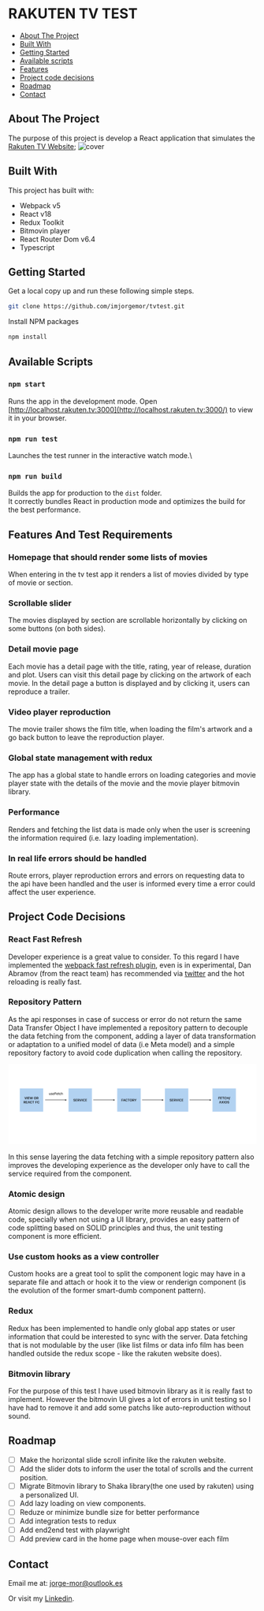 # RAKUTEN TV TEST

* [About The Project](#about)
* [Built With](#built-with)
* [Getting Started](#getting-started)
* [Available scripts](#available-scripts)
* [Features](#features)
* [Project code decisions](#project-code-decisions)
* [Roadmap](#roadmap)
* [Contact](#contact)


## About The Project

The purpose of this project is develop a React application that simulates the [Rakuten TV Website](https://rakuten.tv/es);
![cover](https://github.com/imjorgemor/tvtest/blob/main/src/assets/images/appdemo.gif)


## Built With

This project has built with:
* Webpack v5
* React v18
* Redux Toolkit
* Bitmovin player
* React Router Dom v6.4
* Typescript

## Getting Started

Get a local copy up and run these following simple steps.
```sh
git clone https://github.com/imjorgemor/tvtest.git
```

Install NPM packages
```sh
npm install
```

## Available Scripts

### `npm start`

Runs the app in the development mode.
Open [http://localhost.rakuten.tv:3000](http://localhost.rakuten.tv:3000/) to view it in your browser.

### `npm run test`

Launches the test runner in the interactive watch mode.\

### `npm run build`

Builds the app for production to the `dist` folder.\
It correctly bundles React in production mode and optimizes the build for the best performance.

## Features And Test Requirements

### Homepage that should render some lists of movies

When entering in the tv test app it renders a list of movies divided by type of movie or section.

### Scrollable slider

The movies displayed by section are scrollable horizontally by clicking on some buttons (on both sides).

### Detail movie page

Each movie has a detail page with the title, rating, year of release, duration and plot. Users can visit this detail page by clicking on the artwork of each movie. In the detail page a button is displayed and by clicking it, users can reproduce a trailer.

### Video player reproduction

The movie trailer shows the film title, when loading the film's artwork and a go back button to leave the reproduction player.

### Global state management with redux

The app has a global state to handle errors on loading categories and movie player state with the details of the movie and the movie player bitmovin library.

### Performance

Renders and fetching the list data is made only when the user is screening the information required (i.e. lazy loading implementation).

### In real life errors should be handled

Route errors, player reproduction errors and errors on requesting data to the api have been handled and the user is informed every time a error could affect the user experience.

## Project Code Decisions

### React Fast Refresh

Developer experience is a great value to consider. To this regard I have implemented the [webpack fast refresh plugin](https://github.com/pmmmwh/react-refresh-webpack-plugin), even is in experimental, Dan Abramov (from the react team) has recommended via [twitter](https://twitter.com/dan_abramov/status/1290967745304068096?lang=en) and the hot reloading is really fast.

### Repository Pattern

As the api responses in case of success or error do not return the same Data Transfer Object I have implemented a repository pattern to decouple the data fetching from the component, adding a layer of data transformation or adaptation to a unified model of data (i.e Meta model) and a simple repository factory to avoid code duplication when calling the repository.

![repository](https://github.com/imjorgemor/tvtest/blob/main/src/assets/images/repositoryPattern.png)

In this sense layering the data fetching with a simple repository pattern also improves the developing experience as the developer only have to call the service required from the component.

### Atomic design

Atomic design allows to the developer write more reusable and readable code, specially when not using a UI library, provides an easy pattern of code splitting based on SOLID principles and thus, the unit testing component is more efficient.

### Use custom hooks as a view controller

Custom hooks are a great tool to split the component logic may have in a separate file and attach or hook it to the view or renderign component (is the evolution of the former smart-dumb component pattern).

### Redux

Redux has been implemented to handle only global app states or user information that could be interested to sync with the server. Data fetching that is not modulable by the user (like list films or data info film has been handled outside the redux scope - like the rakuten website does).

### Bitmovin library

For the purpose of this test I have used bitmovin library as it is really fast to implement. However the bitmovin UI gives a lot of errors in unit testing so I have had to remove it and add some patchs like auto-reproduction without sound.

## Roadmap

- [ ] Make the horizontal slide scroll infinite like the rakuten website.
- [ ] Add the slider dots to inform the user the total of scrolls and the current position.
- [ ] Migrate Bitmovin library to Shaka library(the one used by rakuten) using a personalized UI.
- [ ] Add lazy loading on view components.
- [ ] Reduze or minimize bundle size for better performance
- [ ] Add integration tests to redux
- [ ] Add end2end test with playwright
- [ ] Add preview card in the home page when mouse-over each film

## Contact

Email me at: jorge-mor@outlook.es 

Or visit my [Linkedin](https://www.linkedin.com/in/jorge-mor-reactdev/).